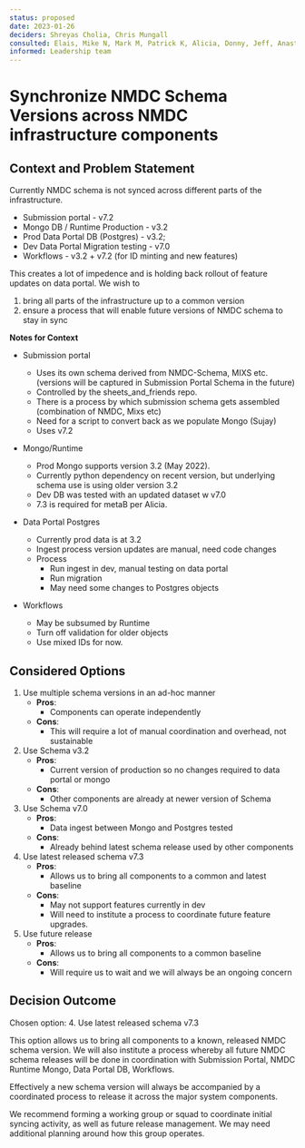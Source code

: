 ```yaml
---
status: proposed
date: 2023-01-26
deciders: Shreyas Cholia, Chris Mungall
consulted: Elais, Mike N, Mark M, Patrick K, Alicia, Donny, Jeff, Anastasiya, Set
informed: Leadership team
---
```

# Synchronize NMDC Schema Versions across NMDC infrastructure components

## Context and Problem Statement

Currently NMDC schema is not synced across different parts of the infrastructure. 
* Submission portal - v7.2
* Mongo DB / Runtime Production - v3.2
* Prod Data Portal DB (Postgres) - v3.2; 
* Dev Data Portal Migration testing - v7.0
* Workflows - v3.2 + v7.2 (for ID minting and new features)

This creates a lot of impedence and is holding back rollout of feature updates on data portal. We wish to 
1. bring all parts of the infrastructure up to a common version 
2. ensure a process that will enable future versions of NMDC schema to stay in sync

**Notes for Context**

* Submission portal 
  - Uses its own schema derived from NMDC-Schema, MIXS etc. (versions will be captured in Submission Portal Schema in the future)
  - Controlled by the sheets_and_friends repo.  
  - There is a process by which submission schema gets assembled (combination of NMDC, Mixs etc) 
  - Need for a script to convert back as we populate Mongo (Sujay)
  - Uses v7.2

* Mongo/Runtime 
  - Prod Mongo supports version 3.2 (May 2022).
  - Currently python dependency on recent version, but underlying schema use is using older version 3.2
  - Dev DB was tested with an updated dataset w v7.0
  - 7.3 is required for metaB per Alicia. 

* Data Portal Postgres 
  - Currently prod data is at 3.2 
  - Ingest process version updates are manual, need code changes
  - Process
      + Run ingest in dev, manual testing on data portal
      + Run migration 
      + May need some changes to Postgres objects

* Workflows 
  - May be subsumed by Runtime
  - Turn off validation for older objects
  - Use mixed IDs for now.


## Considered Options

1. Use multiple schema versions in an ad-hoc manner
    - **Pros**: 
        + Components can operate independently 
    - **Cons**: 
        + This will require a lot of manual coordination and overhead, not sustainable
2. Use Schema v3.2 
    - **Pros**: 
        + Current version of production so no changes required to data portal or mongo
    - **Cons**:
        + Other components are already at newer version of Schema 
3. Use Schema v7.0
    - **Pros**: 
        + Data ingest between Mongo and Postgres tested
    - **Cons**:
        + Already behind latest schema release used by other components
4. Use latest released schema v7.3
    - **Pros**: 
        + Allows us to bring all components to a common and latest baseline
    - **Cons**:
        + May not support features currently in dev
        + Will need to institute a process to coordinate future feature upgrades.
5. Use future release 
    - **Pros**: 
        + Allows us to bring all components to a common baseline
    - **Cons**:
        + Will require us to wait and we will always be an ongoing concern

## Decision Outcome

Chosen option: 4. Use latest released schema v7.3

This option allows us to bring all components to a known, released NMDC schema version.
We will also institute a process whereby all future NMDC schema releases will be done in coordination with Submission Portal, NMDC Runtime Mongo, Data Portal DB, Workflows. 

Effectively a new schema version will always be accompanied by a coordinated process to release it across the major system components.

We recommend forming a working group or squad to coordinate initial syncing activity, as well as future release management. We may need additional planning around how this group operates.  
